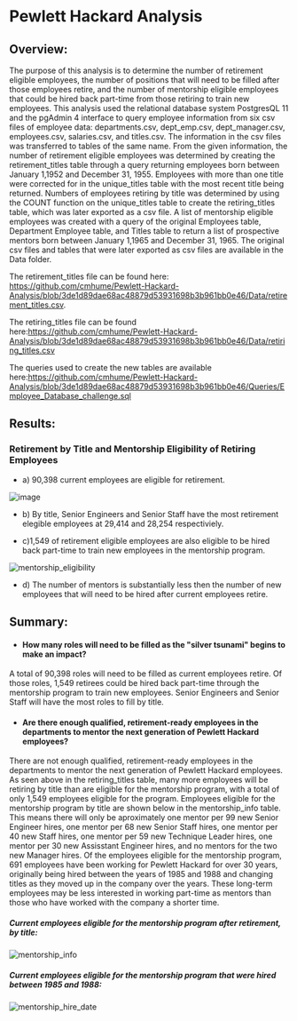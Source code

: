# Pewlett Hackard Analysis


## Overview:


The purpose of this analysis is to determine the number of retirement eligible employees, the number of positions that will need to be filled after those employees retire, and the number of mentorship eligible employees that could be hired back part-time from those retiring to train new employees.  This analysis used the relational database system PostgresQL 11 and the pgAdmin 4 interface to query employee information from six csv files of employee data: departments.csv, dept_emp.csv, dept_manager.csv, employees.csv, salaries.csv, and titles.csv.  The information in the csv files was transferred to tables of the same name.  From the given information, the number of retirement eligible employees was determined by creating the retirement_titles table through a query returning employees born between January 1,1952 and December 31, 1955. Employees with more than one title were corrected for in the unique_titles table with the most recent title being returned. Numbers of employees retiring by title was determined by using the COUNT function on the unique_titles table to create the retiring_titles table, which was later exported as a csv file. A list of mentorship eligible employees was created with a query of the original Employees table, Department Employee table, and Titles table to return a list of prospective mentors born between January 1,1965 and December 31, 1965.  The original csv files and tables that were later exported as csv files are available in the Data folder. 


The retirement_titles file can be found here: https://github.com/cmhume/Pewlett-Hackard-Analysis/blob/3de1d89dae68ac48879d53931698b3b961bb0e46/Data/retirement_titles.csv. 


The retiring_titles file can be found here:https://github.com/cmhume/Pewlett-Hackard-Analysis/blob/3de1d89dae68ac48879d53931698b3b961bb0e46/Data/retiring_titles.csv 


The queries used to create the new tables are available here:https://github.com/cmhume/Pewlett-Hackard-Analysis/blob/3de1d89dae68ac48879d53931698b3b961bb0e46/Queries/Employee_Database_challenge.sql



## Results: 


### Retirement by Title and Mentorship Eligibility of Retiring Employees


* a) 90,398 current employees are eligible for retirement. 


![image](https://user-images.githubusercontent.com/78699521/116830499-7ea64200-ab5f-11eb-932b-9e9bd46af4bb.png)
 
     
* b) By title, Senior Engineers and Senior Staff have the most retirement elegible employees at 29,414 and 28,254 respectiviely.


* c)1,549 of retirement eligible employees are also eligible to be hired back part-time to train new employees in the mentorship program.


![mentorship_eligibility](https://user-images.githubusercontent.com/78699521/116830540-d47aea00-ab5f-11eb-9474-4a417c9d2940.png)
  

* d) The number of mentors is substantially less then the number of new employees that will need to be hired after current employees retire.


## Summary: 


* #### How many roles will need to be filled as the "silver tsunami" begins to make an impact?


A total of 90,398 roles will need to be filled as current employees retire. Of those roles, 1,549 retirees could be hired back part-time through the mentorship  program to train new employees.  Senior Engineers and Senior Staff will have the most roles to fill by title.    


* #### Are there enough qualified, retirement-ready employees in the departments to mentor the next generation of Pewlett Hackard employees?
    
  
There are not enough qualified, retirement-ready employees in the departments to mentor the next generation of Pewlett Hackard employees.  As seen above in the retiring_titles table, many more employees will be retiring by title than are eligible for the mentorship program, with a total of only 1,549 employees eligible for the program.  Employees eligible for the mentorship program by title are shown below in the mentorship_info table.  This means there will only be aproximately one mentor per 99 new Senior Engineer hires, one mentor per 68 new Senior Staff hires, one mentor per 40 new Staff hires, one mentor per 59 new Technique Leader hires, one mentor per 30 new Assisstant Engineer hires, and no mentors for the two new Manager hires. Of the employees eligible for the mentorship program, 691 employees have been working for Pewlett Hackard for over 30 years, originally being hired between the years of 1985 and 1988 and changing titles as they moved up in the company over the years.  These long-term employees may be less interested in working part-time as mentors than those who have worked with the company a shorter time.      
    

##### Current employees eligible for the mentorship program after retirement, by title:


  ![mentorship_info](https://user-images.githubusercontent.com/78699521/116828213-20bf2d80-ab52-11eb-829b-9986ac25fd4c.png)


##### Current employees eligible for the mentorship program that were hired between 1985 and 1988:


  ![mentorship_hire_date](https://user-images.githubusercontent.com/78699521/116830141-e7d88600-ab5c-11eb-8d9c-8eac955b647f.png)





